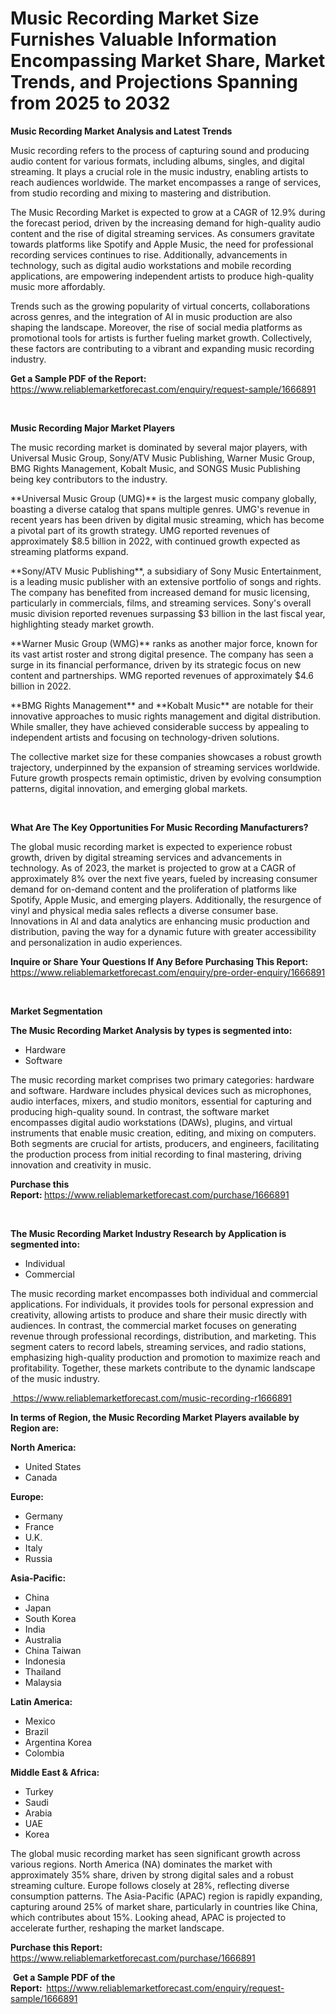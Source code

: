 <p><h1>Music Recording Market Size Furnishes Valuable Information Encompassing Market Share, Market Trends, and Projections Spanning from 2025 to 2032</h1></p><p><strong>Music Recording Market Analysis and Latest Trends</strong></p>
<p><p>Music recording refers to the process of capturing sound and producing audio content for various formats, including albums, singles, and digital streaming. It plays a crucial role in the music industry, enabling artists to reach audiences worldwide. The market encompasses a range of services, from studio recording and mixing to mastering and distribution.</p><p>The Music Recording Market is expected to grow at a CAGR of 12.9% during the forecast period, driven by the increasing demand for high-quality audio content and the rise of digital streaming services. As consumers gravitate towards platforms like Spotify and Apple Music, the need for professional recording services continues to rise. Additionally, advancements in technology, such as digital audio workstations and mobile recording applications, are empowering independent artists to produce high-quality music more affordably.</p><p>Trends such as the growing popularity of virtual concerts, collaborations across genres, and the integration of AI in music production are also shaping the landscape. Moreover, the rise of social media platforms as promotional tools for artists is further fueling market growth. Collectively, these factors are contributing to a vibrant and expanding music recording industry.</p></p>
<p><strong>Get a Sample PDF of the Report:&nbsp;</strong> <a href="https://www.reliablemarketforecast.com/enquiry/request-sample/1666891?utm_campaign=3622&utm_medium=2&utm_source=Github&utm_content=ia&utm_term=16042025&utm_id=music-recording">https://www.reliablemarketforecast.com/enquiry/request-sample/1666891</a></p>
<p>&nbsp;</p>
<p><strong>Music Recording Major Market Players</strong></p>
<p><p>The music recording market is dominated by several major players, with Universal Music Group, Sony/ATV Music Publishing, Warner Music Group, BMG Rights Management, Kobalt Music, and SONGS Music Publishing being key contributors to the industry.</p><p>**Universal Music Group (UMG)** is the largest music company globally, boasting a diverse catalog that spans multiple genres. UMG's revenue in recent years has been driven by digital music streaming, which has become a pivotal part of its growth strategy. UMG reported revenues of approximately $8.5 billion in 2022, with continued growth expected as streaming platforms expand.</p><p>**Sony/ATV Music Publishing**, a subsidiary of Sony Music Entertainment, is a leading music publisher with an extensive portfolio of songs and rights. The company has benefited from increased demand for music licensing, particularly in commercials, films, and streaming services. Sony's overall music division reported revenues surpassing $3 billion in the last fiscal year, highlighting steady market growth.</p><p>**Warner Music Group (WMG)** ranks as another major force, known for its vast artist roster and strong digital presence. The company has seen a surge in its financial performance, driven by its strategic focus on new content and partnerships. WMG reported revenues of approximately $4.6 billion in 2022.</p><p>**BMG Rights Management** and **Kobalt Music** are notable for their innovative approaches to music rights management and digital distribution. While smaller, they have achieved considerable success by appealing to independent artists and focusing on technology-driven solutions.</p><p>The collective market size for these companies showcases a robust growth trajectory, underpinned by the expansion of streaming services worldwide. Future growth prospects remain optimistic, driven by evolving consumption patterns, digital innovation, and emerging global markets.</p></p>
<p>&nbsp;</p>
<p><strong>What Are The Key Opportunities For Music Recording Manufacturers?</strong></p>
<p><p>The global music recording market is expected to experience robust growth, driven by digital streaming services and advancements in technology. As of 2023, the market is projected to grow at a CAGR of approximately 8% over the next five years, fueled by increasing consumer demand for on-demand content and the proliferation of platforms like Spotify, Apple Music, and emerging players. Additionally, the resurgence of vinyl and physical media sales reflects a diverse consumer base. Innovations in AI and data analytics are enhancing music production and distribution, paving the way for a dynamic future with greater accessibility and personalization in audio experiences.</p></p>
<p><strong>Inquire or Share Your Questions If Any Before Purchasing This Report:</strong> <a href="https://www.reliablemarketforecast.com/enquiry/pre-order-enquiry/1666891?utm_campaign=3622&utm_medium=2&utm_source=Github&utm_content=ia&utm_term=16042025&utm_id=music-recording">https://www.reliablemarketforecast.com/enquiry/pre-order-enquiry/1666891</a></p>
<p>&nbsp;</p>
<p><strong>Market Segmentation</strong></p>
<p><strong>The Music Recording Market Analysis by types is segmented into:</strong></p>
<p><ul><li>Hardware</li><li>Software</li></ul></p>
<p><p>The music recording market comprises two primary categories: hardware and software. Hardware includes physical devices such as microphones, audio interfaces, mixers, and studio monitors, essential for capturing and producing high-quality sound. In contrast, the software market encompasses digital audio workstations (DAWs), plugins, and virtual instruments that enable music creation, editing, and mixing on computers. Both segments are crucial for artists, producers, and engineers, facilitating the production process from initial recording to final mastering, driving innovation and creativity in music.</p></p>
<p><strong>Purchase this Report:&nbsp;</strong><a href="https://www.reliablemarketforecast.com/purchase/1666891?utm_campaign=3622&utm_medium=2&utm_source=Github&utm_content=ia&utm_term=16042025&utm_id=music-recording">https://www.reliablemarketforecast.com/purchase/1666891</a></p>
<p>&nbsp;</p>
<p><strong>The Music Recording Market Industry Research by Application is segmented into:</strong></p>
<p><ul><li>Individual</li><li>Commercial</li></ul></p>
<p><p>The music recording market encompasses both individual and commercial applications. For individuals, it provides tools for personal expression and creativity, allowing artists to produce and share their music directly with audiences. In contrast, the commercial market focuses on generating revenue through professional recordings, distribution, and marketing. This segment caters to record labels, streaming services, and radio stations, emphasizing high-quality production and promotion to maximize reach and profitability. Together, these markets contribute to the dynamic landscape of the music industry.</p></p>
<p><a href="https://www.reliablemarketforecast.com/music-recording-r1666891?utm_campaign=3622&utm_medium=2&utm_source=Github&utm_content=ia&utm_term=16042025&utm_id=music-recording">&nbsp;https://www.reliablemarketforecast.com/music-recording-r1666891</a></p>
<p><strong>In terms of Region, the Music Recording Market Players available by Region are:</strong></p>
<p>
    <p> <strong> North America: </strong>
        <ul>
            <li>United States</li>
            <li>Canada</li>
        </ul>
        </p> 
    <p> <strong> Europe: </strong>
        <ul>
            <li>Germany</li>
            <li>France</li>
            <li>U.K.</li>
            <li>Italy</li>
            <li>Russia</li>
        </ul>
        </p> 
    <p> <strong> Asia-Pacific: </strong>
        <ul>
            <li>China</li>
            <li>Japan</li>
            <li>South Korea</li>
            <li>India</li>
            <li>Australia</li>
            <li>China Taiwan</li>
            <li>Indonesia</li>
            <li>Thailand</li>
            <li>Malaysia</li>
        </ul>
        </p> 
    <p> <strong> Latin America: </strong>
        <ul>
            <li>Mexico</li>
            <li>Brazil</li>
            <li>Argentina Korea</li>
            <li>Colombia</li>
        </ul>
        </p> 
    <p> <strong> Middle East & Africa: </strong>
        <ul>
            <li>Turkey</li>
            <li>Saudi</li>
            <li>Arabia</li>
            <li>UAE</li>
            <li>Korea</li>
        </ul>
    </p>
    </p>
<p><p>The global music recording market has seen significant growth across various regions. North America (NA) dominates the market with approximately 35% share, driven by strong digital sales and a robust streaming culture. Europe follows closely at 28%, reflecting diverse consumption patterns. The Asia-Pacific (APAC) region is rapidly expanding, capturing around 25% of market share, particularly in countries like China, which contributes about 15%. Looking ahead, APAC is projected to accelerate further, reshaping the market landscape.</p></p>
<p><strong>Purchase this Report: </strong><a href="https://www.reliablemarketforecast.com/purchase/1666891?utm_campaign=3622&utm_medium=2&utm_source=Github&utm_content=ia&utm_term=16042025&utm_id=music-recording">https://www.reliablemarketforecast.com/purchase/1666891</a></p>
<p>&nbsp;<strong>Get a Sample PDF of the Report:&nbsp;&nbsp;</strong><a href="https://www.reliablemarketforecast.com/enquiry/request-sample/1666891?utm_campaign=3622&utm_medium=2&utm_source=Github&utm_content=ia&utm_term=16042025&utm_id=music-recording">https://www.reliablemarketforecast.com/enquiry/request-sample/1666891</a></p>
<p><strong></strong></p>
<p><p></p><p></p><p></p></p>